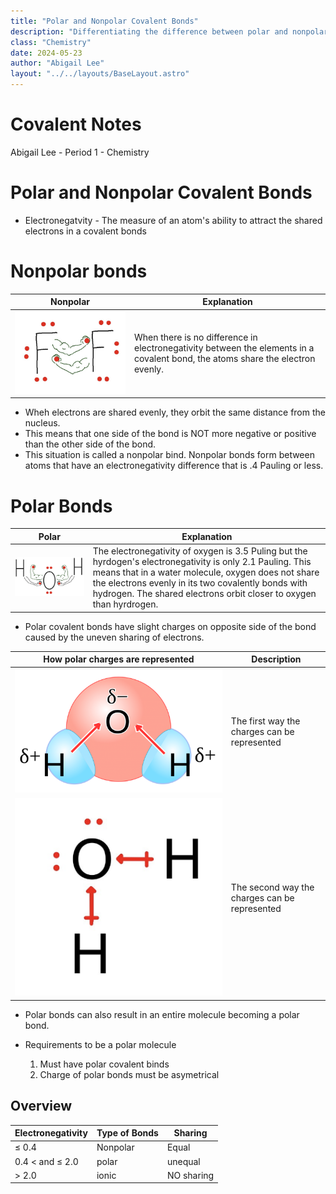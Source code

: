 ```yaml
---
title: "Polar and Nonpolar Covalent Bonds"
description: "Differentiating the difference between polar and nonpolar bonds."
class: "Chemistry"
date: 2024-05-23
author: "Abigail Lee"
layout: "../../layouts/BaseLayout.astro"
---
```


# Covalent Notes

Abigail Lee - Period 1 - Chemistry

# Polar and Nonpolar Covalent Bonds

- Electronegatvity - The measure of an atom's ability to attract the shared electrons in a covalent bonds

# Nonpolar bonds

| Nonpolar                                                    | Explanation                                                                                                                    |
| ----------------------------------------------------------- | ------------------------------------------------------------------------------------------------------------------------------ |
| ![Nonpolar example](./images/nonpolar.png "nonpolar bonds") | When there is no difference in electronegativity between the elements in a covalent bond, the atoms share the electron evenly. |

- Wheh electrons are shared evenly, they orbit the same distance from the nucleus.
- This means that one side of the bond is NOT more negative or positive than the other side of the bond.
- This situation is called a nonpolar bind. Nonpolar bonds form between atoms that have an electronegativity difference that is .4 Pauling or less.

# Polar Bonds

| Polar                                              | Explanation                                                                                                                                                                                                                                                                                    |
| -------------------------------------------------- | ---------------------------------------------------------------------------------------------------------------------------------------------------------------------------------------------------------------------------------------------------------------------------------------------- |
| ![Polar example](./images/polar.png "polar bonds") | The electronegativity of oxygen is 3.5 Puling but the hyrdogen's electronegativity is only 2.1 Pauling. This means that in a water molecule, oxygen does not share the electrons evenly in its two covalently bonds with hydrogen. The shared electrons orbit closer to oxygen than hyrdrogen. |

- Polar covalent bonds have slight charges on opposite side of the bond caused by the uneven sharing of electrons.

| How polar charges are represented                   | Description                                   |
| --------------------------------------------------- | --------------------------------------------- |
| ![Delta Representation](./images/delta.png "Delta") | The first way the charges can be represented  |
| ![Arrow Representation](./images/arrow.png "Arrow") | The second way the charges can be represented |

- Polar bonds can also result in an entire molecule becoming a polar bond.

- Requirements to be a polar molecule
  1. Must have polar covalent binds
  2. Charge of polar bonds must be asymetrical

## Overview

| Electronegativity | Type of Bonds | Sharing    |
| ----------------- | ------------- | ---------- |
| ≤ 0.4             | Nonpolar      | Equal      |
| 0.4 < and ≤ 2.0   | polar         | unequal    |
| > 2.0             | ionic         | NO sharing |

